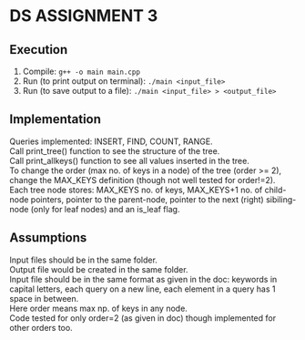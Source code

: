 # DS ASSIGNMENT 3  

## Execution  
1) Compile: `g++ -o main main.cpp`  
2) Run (to print output on terminal): `./main <input_file>`  
3) Run (to save output to a file): `./main <input_file> > <output_file>`  

## Implementation
Queries implemented: INSERT, FIND, COUNT, RANGE.  
Call print_tree() function to see the structure of the tree.  
Call print_allkeys() function to see all values inserted in the tree.  
To change the order (max no. of keys in a node) of the tree (order >= 2), change the MAX_KEYS definition (though not well tested for order!=2).  
Each tree node stores: MAX_KEYS no. of keys, MAX_KEYS+1 no. of child-node pointers, pointer to the parent-node, pointer to the next (right) sibiling-node (only for leaf nodes) and an is_leaf flag.  

## Assumptions
Input files should be in the same folder.  
Output file would be created in the same folder.  
Input file should be in the same format as given in the doc: keywords in capital letters, each query on a new line, each element in a query has 1 space in between.  
Here order means max np. of keys in any node.  
Code tested for only order=2 (as given in doc) though implemented for other orders too.  

